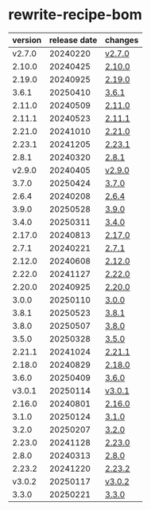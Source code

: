 # rewrite-recipe-bom	


|version|release date|changes|
|---|---|---|
|v2.7.0|20240220|[v2.7.0](./v2.7.0-20240220.md)|
|2.10.0|20240425|[2.10.0](./2.10.0-20240425.md)|
|2.19.0|20240925|[2.19.0](./2.19.0-20240925.md)|
|3.6.1|20250410|[3.6.1](./3.6.1-20250410.md)|
|2.11.0|20240509|[2.11.0](./2.11.0-20240509.md)|
|2.11.1|20240523|[2.11.1](./2.11.1-20240523.md)|
|2.21.0|20241010|[2.21.0](./2.21.0-20241010.md)|
|2.23.1|20241205|[2.23.1](./2.23.1-20241205.md)|
|2.8.1|20240320|[2.8.1](./2.8.1-20240320.md)|
|v2.9.0|20240405|[v2.9.0](./v2.9.0-20240405.md)|
|3.7.0|20250424|[3.7.0](./3.7.0-20250424.md)|
|2.6.4|20240208|[2.6.4](./2.6.4-20240208.md)|
|3.9.0|20250528|[3.9.0](./3.9.0-20250528.md)|
|3.4.0|20250311|[3.4.0](./3.4.0-20250311.md)|
|2.17.0|20240813|[2.17.0](./2.17.0-20240813.md)|
|2.7.1|20240221|[2.7.1](./2.7.1-20240221.md)|
|2.12.0|20240608|[2.12.0](./2.12.0-20240608.md)|
|2.22.0|20241127|[2.22.0](./2.22.0-20241127.md)|
|2.20.0|20240925|[2.20.0](./2.20.0-20240925.md)|
|3.0.0|20250110|[3.0.0](./3.0.0-20250110.md)|
|3.8.1|20250523|[3.8.1](./3.8.1-20250523.md)|
|3.8.0|20250507|[3.8.0](./3.8.0-20250507.md)|
|3.5.0|20250328|[3.5.0](./3.5.0-20250328.md)|
|2.21.1|20241024|[2.21.1](./2.21.1-20241024.md)|
|2.18.0|20240829|[2.18.0](./2.18.0-20240829.md)|
|3.6.0|20250409|[3.6.0](./3.6.0-20250409.md)|
|v3.0.1|20250114|[v3.0.1](./v3.0.1-20250114.md)|
|2.16.0|20240801|[2.16.0](./2.16.0-20240801.md)|
|3.1.0|20250124|[3.1.0](./3.1.0-20250124.md)|
|3.2.0|20250207|[3.2.0](./3.2.0-20250207.md)|
|2.23.0|20241128|[2.23.0](./2.23.0-20241128.md)|
|2.8.0|20240313|[2.8.0](./2.8.0-20240313.md)|
|2.23.2|20241220|[2.23.2](./2.23.2-20241220.md)|
|v3.0.2|20250117|[v3.0.2](./v3.0.2-20250117.md)|
|3.3.0|20250221|[3.3.0](./3.3.0-20250221.md)|
